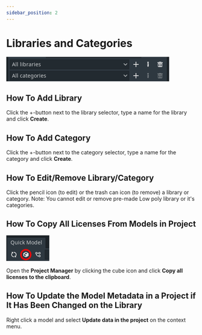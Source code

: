 ```yaml
---
sidebar_position: 2
---
```


# Libraries and Categories

![Libraries and Categories](./img/librariesAndCategories.png)

## How To Add Library
Click the +-button next to the library selector, type a name for the library and click **Create**.

## How To Add Category
Click the +-button next to the category selector, type a name for the category and click **Create**.

## How To Edit/Remove Library/Category
Click the pencil icon (to edit) or the trash can icon (to remove) a library or category.
Note: You cannot edit or remove pre-made Low poly library or it's categories.

## How To Copy All Licenses From Models in Project
![Project Manager](./img/projectManager.png)

Open the **Project Manager** by clicking the cube icon and click **Copy all licenses to the clipboard**.

## How To Update the Model Metadata in a Project if It Has Been Changed on the Library
Right click a model and select **Update data in the project** on the context menu.
